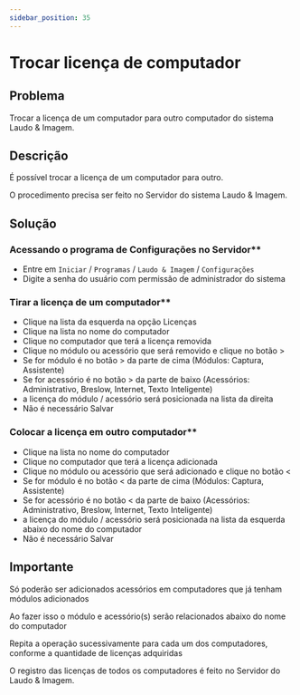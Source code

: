 ```yaml
---
sidebar_position: 35
---
```


# Trocar licença de computador
## Problema

Trocar a licença de um computador para outro computador do sistema Laudo & Imagem.

## Descrição

É possível trocar a licença de um computador para outro.

O procedimento precisa ser feito no Servidor do sistema Laudo & Imagem.

## Solução

### Acessando o programa de Configurações no Servidor**

- Entre em `Iniciar` / `Programas` / `Laudo & Imagem` / `Configurações`
- Digite a senha do usuário com permissão de administrador do sistema

### Tirar a licença de um computador**

- Clique na lista da esquerda na opção Licenças
- Clique na lista no nome do computador
- Clique no computador que terá a licença removida
- Clique no módulo ou acessório que será removido e clique no botão >
- Se for módulo é no botão > da parte de cima (Módulos: Captura, Assistente)
- Se for acessório é no botão > da parte de baixo (Acessórios: Administrativo, Breslow, Internet, Texto Inteligente)
- a licença do módulo / acessório será posicionada na lista da direita
- Não é necessário Salvar

### Colocar a licença em outro computador**

- Clique na lista no nome do computador
- Clique no computador que terá a licença adicionada
- Clique no módulo ou acessório que será adicionado e clique no botão <
- Se for módulo é no botão < da parte de cima (Módulos: Captura, Assistente)
- Se for acessório é no botão < da parte de baixo (Acessórios: Administrativo, Breslow, Internet, Texto Inteligente)
- a licença do módulo / acessório será posicionada na lista da esquerda abaixo do nome do computador
- Não é necessário Salvar

## Importante

Só poderão ser adicionados acessórios em computadores que já tenham módulos adicionados

Ao fazer isso o módulo e acessório(s) serão relacionados abaixo do nome do computador

Repita a operação sucessivamente para cada um dos computadores, conforme a quantidade de licenças adquiridas

O registro das licenças de todos os computadores é feito no Servidor do Laudo & Imagem.